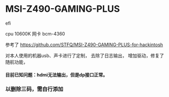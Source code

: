 # MSI-Z490-GAMING-PLUS
efi

cpu 10600K
网卡 bcm-4360


参考了 https://github.com/STFQ/MSI-Z490-GAMING-PLUS-for-hackintosh


对本人使用的机器usb、声卡进行了定制，
去除了日志输出，
增加驱动，修复了随航功能，
#### 目前已知问题：hdmi无法输出，但是dp接口正常。

### 以删除三码，需自行添加
